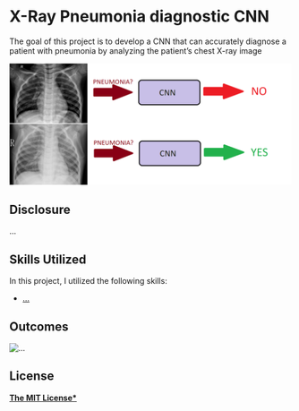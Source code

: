 # X-Ray Pneumonia diagnostic CNN
The goal of this project is to develop a CNN that can accurately diagnose a patient with pneumonia by analyzing the patient’s chest X-ray image

![cost](https://github.com/AgamChopra/deep-learning/blob/master/X-Ray%20Pneumonia%20diagnostic%20CNN/img/pnyn.png?raw=true)

## Disclosure
...
 
## Skills Utilized
In this project, I utilized the following skills: 

* [...](...)

## Outcomes
  
![...](...)

## License

**[The MIT License*](https://github.com/AgamChopra/deep-learning/blob/master/LICENSE.md)**
